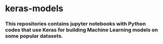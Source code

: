 # keras-models

### This repositories contains jupyter notebooks with Python codes that use Keras for building Machine Learning models on some popular datasets.

